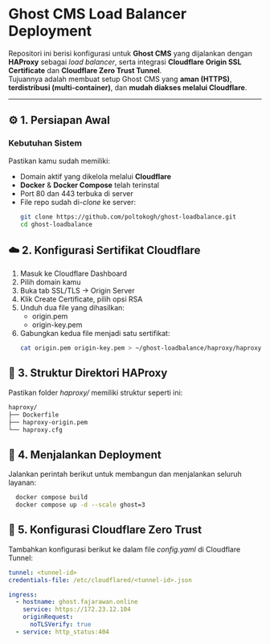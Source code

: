 # **Ghost CMS Load Balancer Deployment**

Repositori ini berisi konfigurasi untuk **Ghost CMS** yang dijalankan dengan **HAProxy** sebagai *load balancer*, serta integrasi **Cloudflare Origin SSL Certificate** dan **Cloudflare Zero Trust Tunnel**.  
Tujuannya adalah membuat setup Ghost CMS yang **aman (HTTPS)**, **terdistribusi (multi-container)**, dan **mudah diakses melalui Cloudflare**.

---

## ⚙️ **1. Persiapan Awal**

### **Kebutuhan Sistem**
Pastikan kamu sudah memiliki:
- Domain aktif yang dikelola melalui **Cloudflare**
- **Docker** & **Docker Compose** telah terinstal
- Port 80 dan 443 terbuka di server
- File repo sudah di-*clone* ke server:
  ```bash
  git clone https://github.com/poltokogh/ghost-loadbalance.git
  cd ghost-loadbalance

## ☁️ **2. Konfigurasi Sertifikat Cloudflare**

1. Masuk ke Cloudflare Dashboard
2. Pilih domain kamu
3. Buka tab SSL/TLS → Origin Server
4. Klik Create Certificate, pilih opsi RSA
5. Unduh dua file yang dihasilkan:
    * origin.pem
    - origin-key.pem
6. Gabungkan kedua file menjadi satu sertifikat:
   ```bash
   cat origin.pem origin-key.pem > ~/ghost-loadbalance/haproxy/haproxy-origin.pem

## 📂 **3. Struktur Direktori HAProxy**

Pastikan folder *haproxy/* memiliki struktur seperti ini:
  ```markdown
  haproxy/
  ├── Dockerfile
  ├── haproxy-origin.pem
  └── haproxy.cfg
  ```

## 🚀 **4. Menjalankan Deployment**

Jalankan perintah berikut untuk membangun dan menjalankan seluruh layanan:
  ```bash
    docker compose build
    docker compose up -d --scale ghost=3
  ```

## 🛜 **5. Konfigurasi Cloudflare Zero Trust**

Tambahkan konfigurasi berikut ke dalam file _config.yaml_ di Cloudflare Tunnel:
```yaml
tunnel: <tunnel-id>
credentials-file: /etc/cloudflared/<tunnel-id>.json

ingress:
  - hostname: ghost.fajarawan.online
    service: https://172.23.12.104
    originRequest:
      noTLSVerify: true
  - service: http_status:404
```
